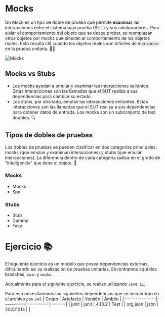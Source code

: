# Mocks

Un Mock es un tipo de doble de prueba que permite **examinar** las interacciones entre el sistema bajo prueba (SUT) y sus colaboradores. Para aislar el comportamiento del objeto que se desea probar, se reemplazan otros objetos por mocks que simulan el comportamiento de los objetos reales. Esto resulta útil cuando los objetos reales son difíciles de incorporar en la prueba unitaria. 🕵️‍♂️

![Mocks](https://github.com/alejovillores/clase-junit-mocks/assets/56161645/246f5812-2801-4dd2-a72c-04ed5958dded)

## Mocks vs Stubs

- Los mocks ayudan a emular y examinar las interacciones salientes. Estas interacciones son las llamadas que el SUT realiza a sus dependencias para cambiar su estado.
- Los stubs, por otro lado, emulan las interacciones entrantes. Estas interacciones son las llamadas que el SUT realiza a sus dependencias para obtener datos de entrada. Los mocks son un subconjunto de test doubles. 🔍

## Tipos de dobles de pruebas

Los dobles de pruebas se pueden clasificar en dos categorías principales: mocks (que emulan y examinan interacciones) y stubs (que emulan interacciones). La diferencia dentro de cada categoría radica en el grado de "inteligencia" que tiene el objeto. 🧠

### Mocks
- Mocks
- Spy

### Stubs
- Stub
- Dummy
- Fake

# Ejercicio 📚

El siguiente ejercicio es un modelo que posee dependencias externas, dificultando asi su realizacion de pruebas unitarias. Encontramos aqui dos branches, `main` y `mocks`.

Actualmente para el siguiente ejercicio, se realizo utilizando `Java 11`.

Para eso necesitaremos las siguientes dependencias que se encuentran en el archivo `pom.xml`
| Grupo          | Artefacto | Versión   | Ámbito |
|----------------|-----------|-----------|--------|
| junit          | junit     | 4.13.2    | Test   |
| org.json       | json      | 20231013  |        |

